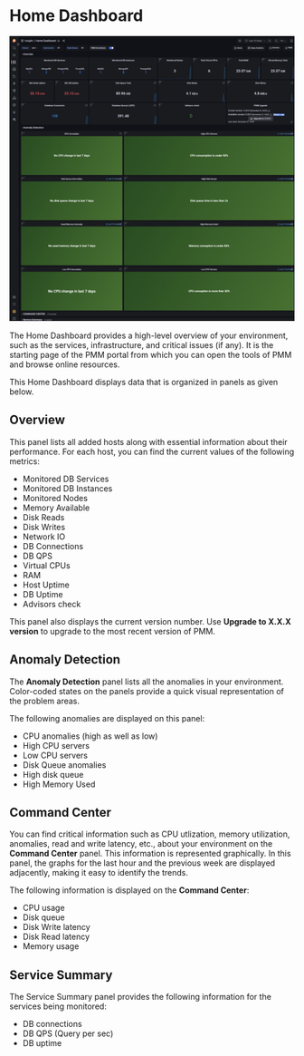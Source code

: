 # Home Dashboard

![!image](../../_images/PMM_Home_Dashboard.png)

The Home Dashboard provides a high-level overview of your environment, such as the services, infrastructure, and critical issues (if any). It is the starting page of the PMM portal from which you can open the tools of PMM and browse online resources.

This Home Dashboard displays data that is organized in panels as given below.


## Overview

This panel lists all added hosts along with essential information about their performance. For each host, you can find the current values of the following metrics:


* Monitored DB Services
* Monitored DB Instances
* Monitored Nodes
* Memory Available
* Disk Reads
* Disk Writes
* Network IO
* DB Connections
* DB QPS
* Virtual CPUs
* RAM
* Host Uptime
* DB Uptime
* Advisors check

 This panel also displays the current version number. Use **Upgrade to X.X.X version** to upgrade to the most recent version of PMM.


## Anomaly Detection

The **Anomaly Detection** panel lists all the anomalies in your environment. Color-coded states on the panels provide a quick visual representation of the problem areas.

The following anomalies are displayed on this panel:

* CPU anomalies (high as well as low)
* High CPU servers
* Low CPU servers
* Disk Queue anomalies
* High disk queue
* High Memory Used


## Command Center

You can find critical information such as CPU utlization, memory utilization, anomalies, read and write latency, etc., about your environment on the **Command Center** panel. This information is represented graphically. In this panel, the graphs for the last hour and the previous week are displayed adjacently, making it easy to identify the trends.

The following information is displayed on the **Command Center**:

* CPU usage
* Disk queue
* Disk Write latency
* Disk Read latency
* Memory usage

## Service Summary

The Service Summary panel provides the following information for the services being monitored:

* DB connections
* DB QPS (Query per sec)
* DB uptime



